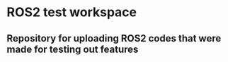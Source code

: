 # ROS2 test workspace

## Repository for uploading ROS2 codes that were made for testing out features
